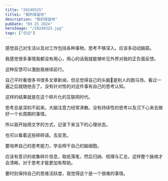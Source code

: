 ```yaml
---
title: "20240325"
title1: "我的保留地"
description: "我的保留地"
pubDate: "03 25 2024"
heroImage: "/20240325.jpg"
tags: ["日记"]
---
```


感觉自己对生活以及对工作包括各种事物，思考不够深入。应该多动动脑筋。

我感觉很多事情我都没有用心，用心的话我就能够听见外界对我的正负面反馈。

这种反馈可以激励我继续前行。

自己平时看很多书很多文章新闻，但总觉得自己的头脑🧠是别人的跑马场，看过一遍之后就随他去了。没有针对性的对这件事有自己的思考认知。

这样的结果就是在这个碎片化的互联网时代。

思考总是深刻不起来。大脑注意力经常涣散。没有持续性的思考以及沉下心来去做好一个长周期的事情。

所以我开始用文字的方式，记录下来当下的心理状态。

也可以看着这些碎碎语。去反思。

要培养自己的思考能力，学会榨干自己的脑细胞。

应该有意识的收集碎片信息，取纸落笔，然后归纳、梳理与汇总，这样整个脉络才会清晰。对于思考才能更加有帮助。

要时刻保持自己的思维活跃度，我觉得这个是一个很难的事情。
